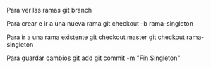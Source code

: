 Para ver las ramas
    git branch

Para crear e ir a una nueva rama
    git checkout -b rama-singleton

Para ir a una rama existente
    git checkout master
    git checkout rama-singleton

Para guardar cambios
    git add
    git commit -m "Fin Singleton"


